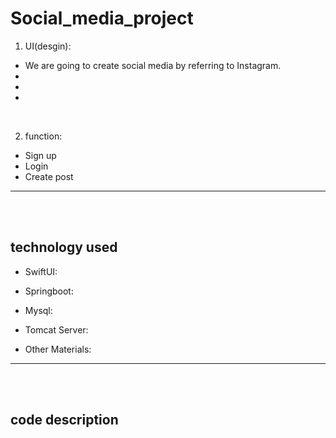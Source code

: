 # Social_media_project

1. UI(desgin):
  - We are going to create social media by referring to Instagram.
  - 
  - 
  - 

<br>

2. function:
  - Sign up
  - Login
  - Create post


<hr>
<br>
<br>
<h2>technology used</h2>

- SwiftUI: 

- Springboot: 
  
- Mysql:
  
- Tomcat Server: 
  
- Other Materials:

<hr>
<br>
<br>
<h2>code description</h2>
